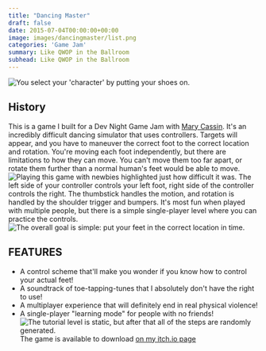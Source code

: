 ```yaml
---
title: "Dancing Master"
draft: false
date: 2015-07-04T00:00:00+00:00
image: images/dancingmaster/list.png
categories: 'Game Jam'
summary: Like QWOP in the Ballroom
subhead: Like QWOP in the Ballroom
---
```

![You select your 'character' by putting your shoes on.](../../images/dancingmaster/select.png)
## History
This is a game I built for a Dev Night Game Jam with [Mary Cassin](https://twitter.com/MaryKCassin). It's an incredibly difficult dancing simulator that uses controllers. Targets will appear, and you have to maneuver the correct foot to the correct location and rotation. You're moving each foot independently, but there are limitations to how they can move. You can't move them too far apart, or rotate them further than a normal human's feet would be able to move.
![Playing this game with newbies highlighted just how difficult it was.](../../images/dancingmaster/wall.jpg)
The left side of your controller controls your left foot, right side of the controller controls the right. The thumbstick handles the motion, and rotation is handled by the shoulder trigger and bumpers.
It's most fun when played with multiple people, but there is a simple single-player level where you can practice the controls.
![The overall goal is simple: put your feet in the correct location in time.](../../images/dancingmaster/dance.png)
## FEATURES
- A control scheme that'll make you wonder if you know how to control your actual feet!
- A soundtrack of toe-tapping-tunes that I absolutely don't have the right to use!
- A multiplayer experience that will definitely end in real physical violence!
- A single-player "learning mode" for people with no friends!
![The tutorial level is static, but after that all of the steps are randomly generated.](../../images/dancingmaster/tutorial.png)
The game is available to download [on my itch.io page](https://realtalk.itch.io/dancing-master)